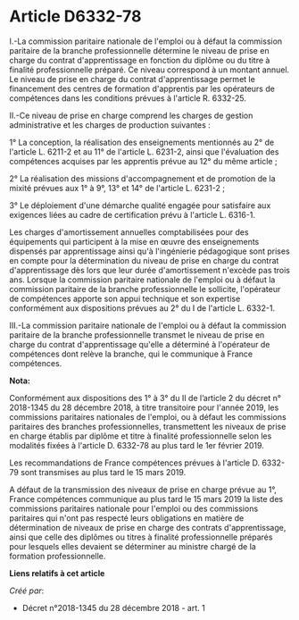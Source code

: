 # Article D6332-78

I.-La commission paritaire nationale de l'emploi ou à défaut la commission paritaire de la branche professionnelle détermine
le niveau de prise en charge du contrat d'apprentissage en fonction du diplôme ou du titre à finalité professionnelle
préparé. Ce niveau correspond à un montant annuel. Le niveau de prise en charge du contrat d'apprentissage permet le
financement des centres de formation d'apprentis par les opérateurs de compétences dans les conditions prévues à l'article R.
6332-25.

II.-Ce niveau de prise en charge comprend les charges de gestion administrative et les charges de production suivantes :

1° La conception, la réalisation des enseignements mentionnés au 2° de l'article L. 6211-2 et au 11° de l'article L. 6231-2,
ainsi que l'évaluation des compétences acquises par les apprentis prévue au 12° du même article ;

2° La réalisation des missions d'accompagnement et de promotion de la mixité prévues aux 1° à 9°, 13° et 14° de l'article L.
6231-2 ;

3° Le déploiement d'une démarche qualité engagée pour satisfaire aux exigences liées au cadre de certification prévu à
l'article L. 6316-1.

Les charges d'amortissement annuelles comptabilisées pour des équipements qui participent à la mise en œuvre des
enseignements dispensés par apprentissage ainsi qu'à l'ingénierie pédagogique sont prises en compte pour la détermination du
niveau de prise en charge du contrat d'apprentissage dès lors que leur durée d'amortissement n'excède pas trois ans. Lorsque
la commission paritaire nationale de l'emploi ou à défaut la commission paritaire de la branche professionnelle le sollicite,
l'opérateur de compétences apporte son appui technique et son expertise conformément aux dispositions prévues au 2° du I de
l'article L. 6332-1.

III.-La commission paritaire nationale de l'emploi ou à défaut la commission paritaire de la branche professionnelle transmet
le niveau de prise en charge du contrat d'apprentissage qu'elle a déterminé à l'opérateur de compétences dont relève la
branche, qui le communique à France compétences.

**Nota:**

Conformément aux dispositions des 1° à 3° du II de l’article 2 du décret n° 2018-1345 du 28 décembre 2018, à titre
transitoire pour l'année 2019, les commissions paritaires nationales de l'emploi, ou à défaut les commissions paritaires des
branches professionnelles, transmettent les niveaux de prise en charge établis par diplôme et titre à finalité
professionnelle selon les modalités fixées à l'article D. 6332-78 au plus tard le 1er février 2019.

Les recommandations de France compétences prévues à l'article D. 6332-79 sont transmises au plus tard le 15 mars 2019.

A défaut de la transmission des niveaux de prise en charge prévue au 1°, France compétences communique au plus tard le 15
mars 2019 la liste des commissions paritaires nationale pour l'emploi ou des commissions paritaires qui n'ont pas respecté
leurs obligations en matière de détermination de niveaux de prise en charge des contrats d'apprentissage, ainsi que celle des
diplômes ou titres à finalité professionnelle préparés pour lesquels elles devaient se déterminer au ministre chargé de la
formation professionnelle.

**Liens relatifs à cet article**

_Créé par_:

  - Décret n°2018-1345 du 28 décembre 2018 - art. 1
